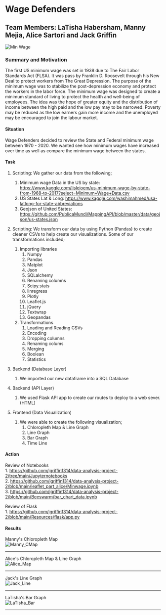 # Wage Defenders

## Team Members: LaTisha Habersham, Manny Mejia, Alice Sartori and Jack Griffin

![Min Wage](https://media.giphy.com/media/McTlbb1oyHvHm2ToXp/giphy.gif)<br>

### Summary and Motivation
The first US minimum wage was set in 1938 due to The Fair Labor Standards Act (FLSA). It was pass by Franklin D. Roosevelt through his New Deal to protect workers from The Great Depression. The purpose of the minimum wage was to stabilize the post-depression economy and protect the workers in the labor force. The minimum wage was designed to create a minimum standard of living to protect the health and well-being of employees. The idea was the hope of greater equity and the distribution of income between the high paid and the low pay may to be narrowed. Poverty may be reduced as the low earners gain more income and the unemployed may be encouraged to join the labour market.<br>

#### Situation
Wage Defenders decided to review the State and Federal minimum wage between 1970 - 2020. We wanted see how minimum wages have increased over time as well as compare the minimum wage between the states.<br>

#### Task
1. Scripting: We gather our data from the following;<br>

    1. Minimum wage Data in the US by state: https://www.kaggle.com/lislejoem/us-minimum-wage-by-state-from-1968-to-2017?select=Minimum+Wage+Data.csv<br>
    2. US States Lat & Long: https://www.kaggle.com/washimahmed/usa-latlong-for-state-abbreviations<br>
    3. Geojson of United States: https://github.com/PublicaMundi/MappingAPI/blob/master/data/geojson/us-states.json <br>

2. Scripting: We transform our data by using Python (Pandas) to create cleaner CSVs to help create our visualizations. Some of our transformations included;<br>
    1. Importing libraries
        1. Numpy<br>
        2. Pandas<br>
        3. Matplot<br>
        4. Json<br>
        5. SQLalchemy<br>
        6. Renaming columns<br>
        7. Scipy.stats<br>
        8. linregress<br>
        9. Plotly<br>
        10. Leaflet.js <br>
        11. jQuery <br>
        12. Textwrap<br>
        13. Geopandas<br>
    2. Transformations
        1. Loading and Reading CSVs<br>
        2. Encoding<br>
        3. Dropping columns<br>
        4. Renaming colums<br>
        5. Merging<br>
        6. Boolean<br>
        7. Statistics<br>
3. Backend (Database Layer)<br>
    1. We imported our new dataframe into a SQL Database<br>
    
4. Backend (API Layer)<br>
    1. We used Flask API app to create our routes to deploy to a web sever. (HTML)<br>
    
5. Frontend (Data Visualization)<br>
    1. We were able to create the following visualization;<br>
        1. Chloropleth Map & Line Graph<br>
        2. Line Graph<br>
        3. Bar Graph<br>
        4. Time Line<br>

#### Action<br>
Review of Notebooks<br>
    1. https://github.com/jgriffin1314/data-analysis-project-2/tree/main/Jupyternotebooks<br>
    2. https://github.com/jgriffin1314/data-analysis-project-2/blob/main/leaflet_part_alice/Minwage.ipynb<br>
    3. https://github.com/jgriffin1314/data-analysis-project-2/blob/main/Beeswarm/bar_chart_data.ipynb<br>

Review of Flask<br>
    1. https://github.com/jgriffin1314/data-analysis-project-2/blob/main/Resources/flask/app.py<br>

#### Results<br>
Manny's Chloropleth Map <br>
![Manny_CMap](https://github.com/jgriffin1314/data-analysis-project-2/blob/main/Manny_CG.png)<hr>

Alice's Chloropleth Map & Line Graph <br>
![Alice_Map](https://github.com/jgriffin1314/data-analysis-project-2/blob/main/Alice_Map.png)<hr>

Jack's Line Graph<br>
![Jack_Line](https://github.com/jgriffin1314/data-analysis-project-2/blob/main/Jack_Line.png)<hr>

LaTisha's Bar Graph<br>
![LaTisha_Bar](https://github.com/jgriffin1314/data-analysis-project-2/blob/main/LaTisha_Bar.png)<hr>
